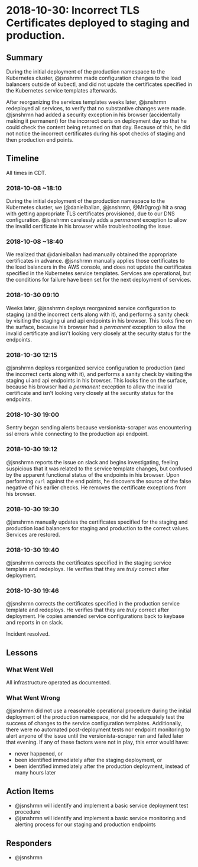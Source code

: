 # 2018-10-30: Incorrect TLS Certificates deployed to staging and production.

## Summary

During the initial deployment of the production namespace to the Kubernetes cluster, @jsnshrmn made configuration changes to the load balancers outside of kubectl, and did not update the certificates specified in the Kubernetes service templates afterwards.

After reorganizing the services templates weeks later, @jsnshrmn redeployed all services, to verify that no substantive changes were made. @jsnshrmn had added a security exception in his browser (accidentally making it permanent) for the incorrect certs on deployment day so that he could check the content being returned on that day. Because of this, he did not notice the incorrect certificates during his spot checks of staging and then production end points.



## Timeline

All times in CDT.

### 2018-10-08 ~18:10

During the initial deployment of the production namespace to the Kubernetes cluster, we (@danielballan, @jsnshrmn, @Mr0grog) hit a snag with getting appropriate TLS certificates provisioned, due to our DNS configuration. @jsnshrmn carelessly adds a *permanent* exception to allow the invalid certificate in his browser while troubleshooting the issue.

### 2018-10-08 ~18:40

We realized that @danielballan had manually obtained the appropriate certificates in advance. @jsnshrmn manually applies those certificates to the load balancers in the AWS console, and does not update the certificates specified in the Kubernetes service templates. Services are operational, but the conditions for failure have been set for the next deployment of services.

### 2018-10-30 09:10

Weeks later, @jsnshrmn deploys reorganized service configuration to staging (and the incorrect certs along with it), and performs a sanity check by visiting the staging ui and api endpoints in his browser. This looks fine on the surface, because his browser had a *permanent* exception to allow the invalid certificate and isn't looking very closely at the security status for the endpoints.

### 2018-10-30 12:15

@jsnshrmn deploys reorganized service configuration to production (and the incorrect certs along with it), and performs a sanity check by visiting the staging ui and api endpoints in his browser. This looks fine on the surface, because his browser had a *permanent* exception to allow the invalid certificate and isn't looking very closely at the security status for the endpoints.


### 2018-10-30 19:00

Sentry began sending alerts because versionista-scraper was encountering ssl errors while connecting to the production api endpoint.

### 2018-10-30 19:12

@jsnshrmn reports the issue on slack and begins investigating, feeling suspicious that it was related to the service template changes, but confused by the apparent functional status of the endpoints in his browser. Upon performing `curl` against the end points, he discovers the source of the false negative of his earlier checks. He removes the certificate exceptions from his browser.

### 2018-10-30 19:30

@jsnshrmn manually updates the certificates specified for the staging and production load balancers for staging and production to the correct values. Services are restored.

### 2018-10-30 19:40

@jsnshrmn corrects the certificates specified in the staging service template and redeploys. He verifies that they are *truly* correct after deployment.

### 2018-10-30 19:46

@jsnshrmn corrects the certificates specified in the production service template and redeploys. He verifies that they are *truly* correct after deployment. He copies amended service configurations back to keybase and reports in on slack.

Incident resolved.


## Lessons

### What Went Well

All infrastructure operated as documented.

### What Went Wrong

@jsnshrmn did not use a reasonable operational procedure during the initial deployment of the production namespace, nor did he adequately test the success of changes to the service configuration templates. Additionally, there were no automated post-deployment tests nor endpoint monitoring to alert anyone of the issue until the versionista-scraper ran and failed later that evening. If any of these factors were not in play, this error would have:

- never happened, or
- been identified immediately after the staging deployment, or
- been identified immediately after the production deployment, instead of many hours later


## Action Items

- @jsnshrmn will identify and implement a basic service deployment test procedure
- @jsnshrmn will identify and implement a basic service monitoring and alerting process for our staging and production endpoints


## Responders

- @jsnshrmn
